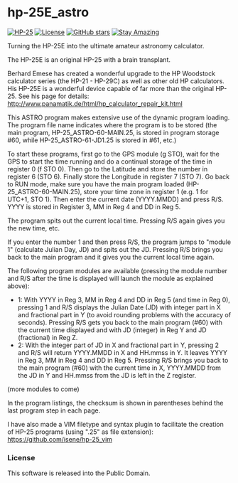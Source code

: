 # hp-25E_astro

[![HP-25](https://img.shields.io/badge/HP--25-Calculator-orange)](https://en.wikipedia.org/wiki/HP-25)
[![License](https://img.shields.io/badge/License-Public%20Domain-brightgreen.svg)](https://unlicense.org/)
[![GitHub stars](https://img.shields.io/github/stars/isene/hp-25E_astro.svg)](https://github.com/isene/hp-25E_astro/stargazers)
[![Stay Amazing](https://img.shields.io/badge/Stay-Amazing-blue.svg)](https://isene.org)

Turning the HP-25E into the ultimate amateur astronomy calculator.

The HP-25E is an original HP-25 with a brain transplant.

Berhard Emese has created a wonderful upgrade to the HP Woodstock calculator series (the HP-21 - HP-29C) as well as other old HP calculators. His HP-25E is a wonderful device capable of far more than the original HP-25. See his page for details: http://www.panamatik.de/html/hp_calculator_repair_kit.html

This ASTRO program makes extensive use of the dynamic program loading. The program file name indicates where the program is to be stored (the main program, HP-25_ASTRO-60-MAIN.25, is stored in program storage #60, while HP-25_ASTRO-61-JD1.25 is stored in #61, etc.)

To start these programs, first go to the GPS module (g STO), wait for the GPS to start the time running and do a continual storage of the time in register 0 (f STO 0). Then go to the Latitude and store the number in register 6 (STO 6). Finally store the Longitude in register 7 (STO 7). Go back to RUN mode, make sure you have the main program loaded (HP-25_ASTRO-60-MAIN.25), store your time zone in register 1 (e.g. 1 for UTC+1, STO 1). Then enter the current date (YYYY.MMDD) and press R/S. YYYY is stored in Register 3, MM in Reg 4 and DD in Reg 5.

The program spits out the current local time. Pressing R/S again gives you the new time, etc.

If you enter the number 1 and then press R/S, the program jumps to "module 1" (calculate Julian Day, JD) and spits out the JD. Pressing R/S brings you back to the main program and it gives you the current local time again.

The following program modules are available (pressing the module number and R/S after the time is displayed will launch the module as explained above):

* 1: With YYYY in Reg 3, MM in Reg 4 and DD in Reg 5 (and time in Reg 0), pressing 1 and R/S displays the Julian Date (JD) with integer part in X and fractional part in Y (to avoid rounding problems with the accuracy of seconds). Pressing R/S gets you back to the main program (#60) with the current time displayed and with JD (integer) in Reg Y and JD (fractional) in Reg Z.
* 2: With the integer part of JD in X and fractional part in Y, pressing 2 and R/S will return YYYY.MMDD in X and HH.mmss in Y. It leaves YYYY in Reg 3, MM in Reg 4 and DD in Reg 5. Pressing R/S brings you back to the main program (#60) with the current time in X, YYYY.MMDD from the JD in Y and HH.mmss from the JD is left in the Z register.

(more modules to come)

In the program listings, the checksum is shown in parentheses behind the last program step in each page.

I have also made a VIM filetype and syntax plugin to facilitate the creation of HP-25 programs (using ".25" as file extension): https://github.com/isene/hp-25_vim

### License
This software is released into the Public Domain.
